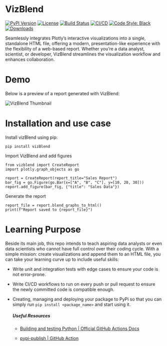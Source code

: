 # VizBlend

[![PyPI Version](https://img.shields.io/pypi/v/vizblend)](https://pypi.org/project/vizblend/) [![License](https://img.shields.io/pypi/l/vizblend)](https://github.com/MahmoudHousam/VizBlend/blob/master/LICENSE) [![Build Status](https://github.com/MahmoudHousam/VizBlend/actions/workflows/release.yml/badge.svg)](https://github.com/MahmoudHousam/VizBlend/actions) [![CI/CD](https://github.com/MahmoudHousam/VizBlend/actions/workflows/main.yml/badge.svg)](https://github.com/MahmoudHousam/VizBlend/actions) [![Code Style: Black](https://img.shields.io/badge/code%20style-black-000000.svg)](https://black.readthedocs.io/en/stable/) [![Downloads](https://img.shields.io/pypi/dm/vizblend)](https://pypistats.org/packages/vizblend) 

Seamlessly integrates Plotly’s interactive visualizations into a single, standalone HTML file, offering a modern, presentation-like experience with the flexibility of a web-based report.
Whether you’re a data analyst, scientist, or developer, VizBlend streamlines the visualization workflow and enhances collaboration.

# Demo
Below is a preview of a report generated with VizBlend:

![VizBlend Thumbnail](https://cdn.jsdelivr.net/gh/MahmoudHousam/VizBlend@master/demo/preview2.gif)

# Installation and use case

Install vizBlend using pip:
```
pip install vizBlend
```
Import VizBlend and add figures
```
from vizblend import CreateReport  
import plotly.graph_objects as go  

report = CreateReport(report_title="Sales Report")  
bar_fig = go.Figure(go.Bar(x=["A", "B", "C"], y=[10, 20, 30]))  
report.add_figure(bar_fig, {"title": "Sales Data"})
```
Generate the report
```
report_file = report.blend_graphs_to_html()  
print(f"Report saved to {report_file}")
```

# Learning Purpose

Beside its main job, this repo intends to teach aspiring data analysts or even data scientists who cannot have full control over their coding cycle. With a simple mission: create visualizations and append them to an HTML file, you can take your learning curve up to include useful skills:
* Write unit and integration tests with edge cases to ensure your code is not error-prone.

* Write CI/CD workflows to run on every push or pull request to ensure the newly committed code is compatible enough.

* Creating, managing and deploying your package to PyPi so that you can simply run `pip install <package_name>` and start using it.


    ##### Useful Resources

    * [Building and testing Python | Official GitHub Actions Docs](https://docs.github.com/en/actions/use-cases-and-examples/building-and-testing/building-and-testing-python)

    * [pypi-publish | GitHub Action](https://github.com/marketplace/actions/pypi-publish)
